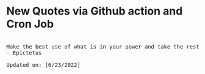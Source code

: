 # New Quotes via Github action and Cron Job

<pre>
<!-- #quote -->
Make the best use of what is in your power and take the rest as it happens.
- Epictetus

Updated on: [6/23/2022]
<!-- #quoteEnd -->
</pre>
